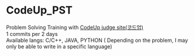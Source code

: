# CodeUp_PST
Problem Solving Training with [CodeUp judge site(코드업)](https://codeup.kr/)  
1 commits per 2 days  
Available langs: C/C++, JAVA, PYTHON ( Depending on the problem, I may only be able to write in a specific language)  
